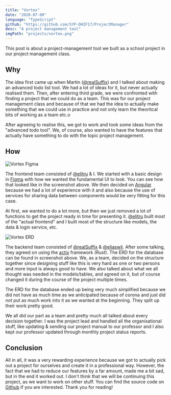 ```yaml
---
title: "Vortex"
date: "2020-07-08"
language: "TypeScript"
github: "https://github.com/SYP-DHIF17/ProjectManager"
desc: "A project management tool"
imgPath: "projects/vortex.png"
---
```


This post is about a project-management tool we built as a school project in our project management class.

## Why

The idea first came up when Martin ([@realSuffix][1]) and I talked about making an advanced todo list tool. We had a lot of ideas for it, but never actually realised them. Then, after entering third grade, we were confronted with finding a project that we could do as a team. This was for our project management class and because of that we had the idea to actually make something that we could use in practice and not only learn the theoritcal bits of working as a team etc.o

After agreeing to realise this, we got to work and took some ideas from the "advanced todo tool". We, of course, also wanted to have the features that actually have something to do with the topic project management.

## How

<div class="image">
<img src="/images/projects/vortex-figma.png" alt="Vortex Figma">
</div>

The frontend team consisted of [@elitru][5] & I. We started with a basic design in [Figma][2] with how we wanted the fundamental UI to look. You can see how that looked like in the screenshot above. We then decided on [Angular][3] because we had a lot of experience with it and also because the use of services for sharing data between components would be very fitting for this case.

At first, we wanted to do a lot more, but then we just removed a lot of functions to get the project ready in time for presenting it. [@elitru][5] built most of the "actual frontend" and I built most of the structure like models, the data & login service, etc.

<div class="image">
	<img src="/images/projects/vortex-erd.png" alt="Vortex ERD">
</div>

The backend team consisted of [@realSuffix][1] & [@eliaswil][6]. After some talking, they agreed on using the [actix][4] framework (Rust). The ERD for the database can be found in screenshot above. We, as a team, decided on the structure together since designing stuff like this is very hard as one or two persons and more input is always good to have. We also talked about what we all thought was needed in the models/tables, and agreed on it, but of course changed it during the course of the project multiple times.

The ERD for the database ended up being very much simplified because we did not have as much time as we anticipated because of corona and just did not put as much work into it as we wanted at the beginning. They split up their work pretty good.

We all did our part as a team and pretty much all talked about every decision together. I was the project lead and handled all the organisational stuff, like updating & sending our project manual to our professor and I also kept our professor updated through monthly project status reports.

## Conclusion

All in all, it was a very rewarding experience because we got to actually pick out a project for ourselves and create it in a professional way. However, the fact that we had to reduce our features by a far amount, made me a bit sad, but in the end it worked out. I don't think that we will be continuing this project, as we want to work on other stuff. You can find the source code on [Github][7] if you are interested. Thank you for reading!

[1]: https://github.com/realSuffix
[2]: https://figma.com
[3]: https://angular.io
[4]: https://github.com/actix
[5]: https://github.com/elitru
[6]: https://github.com/eliaswil
[7]: https://github.com/SYP-DHIF17/ProjectManager
